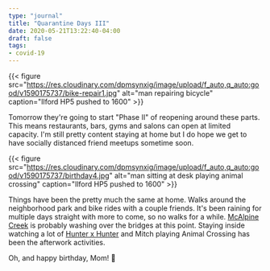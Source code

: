 ```yaml
---
type: "journal"
title: "Quarantine Days III"
date: 2020-05-21T13:22:40-04:00
draft: false
tags:
- covid-19
---
```


{{< figure src="https://res.cloudinary.com/dpmsynxig/image/upload/f_auto,q_auto:good/v1590175737/bike-repair1.jpg" alt="man repairing bicycle" caption="Ilford HP5 pushed to 1600" >}}

Tomorrow they're going to start "Phase II" of reopening around these parts. This means restaurants, bars, gyms and salons can open at limited capacity. I'm still pretty content staying at home but I do hope we get to have socially distanced friend meetups sometime soon.

{{< figure src="https://res.cloudinary.com/dpmsynxig/image/upload/f_auto,q_auto:good/v1590175737/birthday4.jpg" alt="man sitting at desk playing animal crossing" caption="Ilford HP5 pushed to 1600" >}}

Things have been the pretty much the same at home. Walks around the neighborhood park and bike rides with a couple friends. It's been raining for multiple days straight with more to come, so no walks for a while. [McAlpine Creek](https://www.mecknc.gov/ParkandRec/Greenways/OpenGreenways/Pages/UpperMcAlpineCreekGreenway.aspx) is probably washing over the bridges at this point. Staying inside watching a lot of [Hunter x Hunter](https://www.imdb.com/title/tt2098220/) and Mitch playing Animal Crossing has been the afterwork activities.

Oh, and happy birthday, Mom! 🎉
